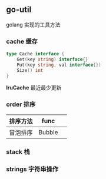 ## go-util

golang 实现的工具方法

### cache 缓存
```go
type Cache interface {
	Get(key string) interface{}
	Put(key string, val interface{})
	Size() int
}
```
**lruCache** 最近最少更新



### order 排序

|   排序方法   |  func    |      |
| ---- | ---- | ---- | 
| 冒泡排序   |  Bubble    | |

### stack 栈

### strings 字符串操作
